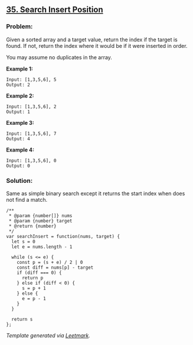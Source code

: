 ## [35. Search Insert Position](https://leetcode.com/problems/search-insert-position/description/)

### Problem:

Given a sorted array and a target value, return the index if the target is found. If not, return the index where it would be if it were inserted in order.

You may assume no duplicates in the array.

**Example 1:**

    Input: [1,3,5,6], 5
    Output: 2

**Example 2:**

    Input: [1,3,5,6], 2
    Output: 1

**Example 3:**

    Input: [1,3,5,6], 7
    Output: 4

**Example 4:**

    Input: [1,3,5,6], 0
    Output: 0

### Solution:

Same as simple binary search except it returns the start index when does not find a match.

    /**
     * @param {number[]} nums
     * @param {number} target
     * @return {number}
     */
    var searchInsert = function(nums, target) {
      let s = 0
      let e = nums.length - 1

      while (s <= e) {
        const p = (s + e) / 2 | 0
        const diff = nums[p] - target
        if (diff === 0) {
          return p
        } else if (diff < 0) {
          s = p + 1
        } else {
          e = p - 1
        }
      }

      return s
    };

_Template generated via [Leetmark](https://github.com/crimx/crx-leetmark)._
